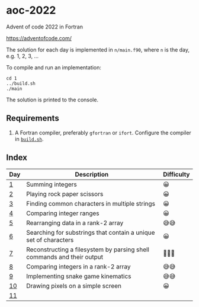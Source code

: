 
# aoc-2022

Advent of code 2022 in Fortran

https://adventofcode.com/

The solution for each day is implemented in `n/main.f90`, where `n` is the day, e.g. 1, 2, 3, ...

To compile and run an implementation:

    cd 1
    ../build.sh
    ./main

The solution is printed to the console.

## Requirements

1. A Fortran compiler, preferably `gfortran` or `ifort`.  Configure the compiler in [`build.sh`](build.sh).

## Index

| Day | Description | Difficulty |
|-----|-------------|------------|
|   [1](1) | Summing integers | 😀 |
|   [2](2) | Playing rock paper scissors | 😀 |
|   [3](3) | Finding common characters in multiple strings | 😀 |
|   [4](4) | Comparing integer ranges | 😀 |
|   [5](5) | Rearranging data in a rank-2 array | 😅😅 |
|   [6](6) | Searching for substrings that contain a unique set of characters | 😀 |
|   [7](7) | Reconstructing a filesystem by parsing shell commands and their output | 🥵🥵🥵 |
|   [8](8) | Comparing integers in a rank-2 array | 😅😅 |
|   [9](9) | Implementing snake game kinematics | 😅😅 |
| [10](10) | Drawing pixels on a simple screen | 😀 |
| [11](11) | | |

